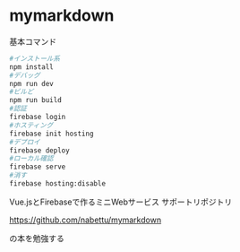 # mymarkdown

基本コマンド


``` bash
#インストール系
npm install
#デバッグ
npm run dev
#ビルど
npm run build
#認証
firebase login
#ホスティング
firebase init hosting
#デプロイ
firebase deploy
#ローカル確認
firebase serve
#消す
firebase hosting:disable
```


Vue.jsとFirebaseで作るミニWebサービス サポートリポジトリ    

https://github.com/nabettu/mymarkdown

の本を勉強する

